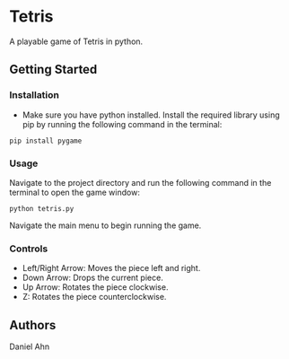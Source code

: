 # Tetris
 A playable game of Tetris in python.
## Getting Started
### Installation
- Make sure you have python installed. Install the required library using pip by running the following command in the terminal:
```
pip install pygame
```

### Usage
Navigate to the project directory and run the following command in the terminal to open the game window:
```
python tetris.py
```
Navigate the main menu to begin running the game.

### Controls
- Left/Right Arrow: Moves the piece left and right.
- Down Arrow: Drops the current piece.
- Up Arrow: Rotates the piece clockwise.
- Z: Rotates the piece counterclockwise.

## Authors
Daniel Ahn

